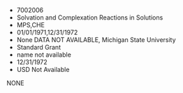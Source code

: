 * 7002006
* Solvation and Complexation Reactions in Solutions
* MPS,CHE
* 01/01/1971,12/31/1972
* None   DATA NOT AVAILABLE, Michigan State University
* Standard Grant
*   name not available
* 12/31/1972
* USD Not Available

NONE